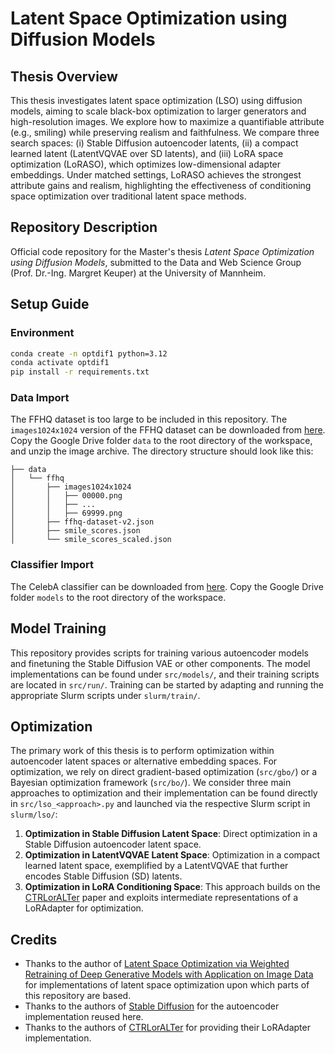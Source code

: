 # Latent Space Optimization using Diffusion Models

## Thesis Overview
This thesis investigates latent space optimization (LSO) using diffusion models, aiming to scale black-box optimization to larger generators and high-resolution images. We explore how to maximize a quantifiable attribute (e.g., smiling) while preserving realism and faithfulness. We compare three search spaces: (i) Stable Diffusion autoencoder latents, (ii) a compact learned latent (LatentVQVAE over SD latents), and (iii) LoRA space optimization (LoRASO), which optimizes low-dimensional adapter embeddings. Under matched settings, LoRASO achieves the strongest attribute gains and realism, highlighting the effectiveness of conditioning space optimization over traditional latent space methods.

## Repository Description
Official code repository for the Master's thesis _Latent Space Optimization using Diffusion Models_, submitted to the Data and Web Science Group (Prof. Dr.-Ing. Margret Keuper) at the University of Mannheim.

## Setup Guide

### Environment
```bash
conda create -n optdif1 python=3.12
conda activate optdif1
pip install -r requirements.txt
```

### Data Import
The FFHQ dataset is too large to be included in this repository. The `images1024x1024` version of the FFHQ dataset can be downloaded from [here](https://drive.google.com/drive/folders/1ucUww4h_7dmn_Q0JJRSqSreV9hT2bZTs?usp=drive_link). Copy the Google Drive folder `data` to the root directory of the workspace, and unzip the image archive. The directory structure should look like this:
```
├── data
│   └── ffhq
│       ├── images1024x1024
│       │   ├── 00000.png
│       │   ├── ...
│       │   ├── 69999.png
│       ├── ffhq-dataset-v2.json
│       ├── smile_scores.json
│       └── smile_scores_scaled.json
```

### Classifier Import
The CelebA classifier can be downloaded from [here](https://drive.google.com/drive/folders/1ucUww4h_7dmn_Q0JJRSqSreV9hT2bZTs?usp=drive_link). Copy the Google Drive folder `models` to the root directory of the workspace.

## Model Training
This repository provides scripts for training various autoencoder models and finetuning the Stable Diffusion VAE or other components. The model implementations can be found under `src/models/`, and their training scripts are located in `src/run/`. Training can be started by adapting and running the appropriate Slurm scripts under `slurm/train/`.

## Optimization
The primary work of this thesis is to perform optimization within autoencoder latent spaces or alternative embedding spaces. For optimization, we rely on direct gradient-based optimization (`src/gbo/`) or a Bayesian optimization framework (`src/bo/`). We consider three main approaches to optimization and their implementation can be found directly in `src/lso_<approach>.py` and launched via the respective Slurm script in `slurm/lso/`:
1. **Optimization in Stable Diffusion Latent Space**: Direct optimization in a Stable Diffusion autoencoder latent space.
2. **Optimization in LatentVQVAE Latent Space**: Optimization in a compact learned latent space, exemplified by a LatentVQVAE that further encodes Stable Diffusion (SD) latents.
3. **Optimization in LoRA Conditioning Space**: This approach builds on the [CTRLorALTer](https://compvis.github.io/LoRAdapter/) paper and exploits intermediate representations of a LoRAdapter for optimization.

## Credits
- Thanks to the author of [Latent Space Optimization via Weighted Retraining of Deep Generative Models with Application on Image Data](https://github.com/janschwedhelm/master-thesis) for implementations of latent space optimization upon which parts of this repository are based.
- Thanks to the authors of [Stable Diffusion](https://github.com/CompVis/stable-diffusion) for the autoencoder implementation reused here.
- Thanks to the authors of [CTRLorALTer](https://github.com/CompVis/LoRAdapter) for providing their LoRAdapter implementation.